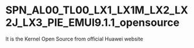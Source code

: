 # SPN_AL00_TL00_LX1_LX1M_LX2_LX2J_LX3_PIE_EMUI9.1.1_opensource
It is the Kernel Open Source from official Huawei website

